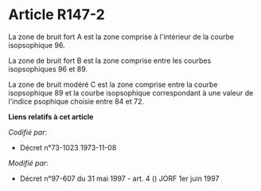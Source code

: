 # Article R147-2

La zone de bruit fort A est la zone comprise à l'intérieur de la courbe isopsophique 96.

La zone de bruit fort B est la zone comprise entre les courbes isopsophiques 96 et 89.

La zone de bruit modéré C est la zone comprise entre la courbe isopsophique 89 et la courbe isopsophique correspondant à une
valeur de l'indice psophique choisie entre 84 et 72.

**Liens relatifs à cet article**

_Codifié par_:

  - Décret n°73-1023 1973-11-08

_Modifié par_:

  - Décret n°97-607 du 31 mai 1997 - art. 4 () JORF 1er juin 1997
